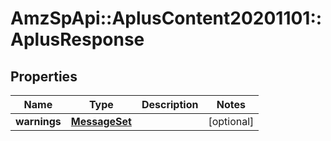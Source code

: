 # AmzSpApi::AplusContent20201101::AplusResponse

## Properties
Name | Type | Description | Notes
------------ | ------------- | ------------- | -------------
**warnings** | [**MessageSet**](MessageSet.md) |  | [optional] 

